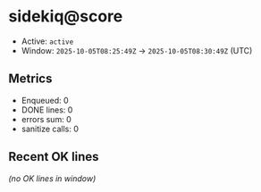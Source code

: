 # sidekiq@score

- Active: `active`
- Window: `2025-10-05T08:25:49Z` → `2025-10-05T08:30:49Z` (UTC)

## Metrics
- Enqueued: 0
- DONE lines: 0
- errors sum: 0
- sanitize calls: 0

## Recent OK lines
_(no OK lines in window)_
